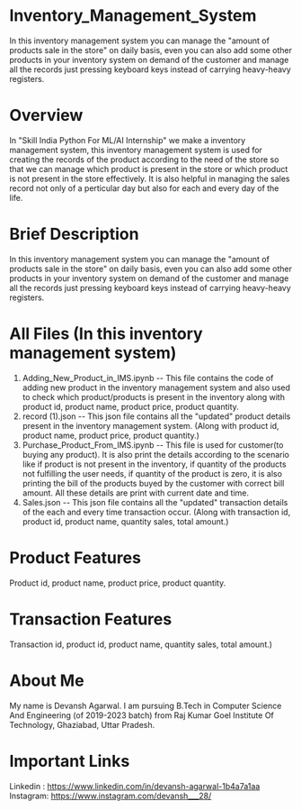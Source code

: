 # Inventory_Management_System
In this inventory management system you can manage the "amount of products sale in the store" on daily basis, even you can also add some other products in your inventory system on demand of the  customer and manage all the records just pressing  keyboard keys instead of carrying heavy-heavy registers.

# Overview
In "Skill India Python For ML/AI Internship" we make a inventory management system, this inventory management system is used for creating the records of the product according to the need of the store so that we can manage which product is present in the store or which product is not present in the store effectively. It is also helpful in managing the sales record not only of a perticular day but also for each and every day of the life.

# Brief Description
In this inventory management system you can manage the "amount of products sale in the store" on daily basis, even you can also add some other products in your inventory system on demand of the  customer and manage all the records just pressing  keyboard keys instead of carrying heavy-heavy registers.

# All Files (In this inventory management system)
1. Adding_New_Product_in_IMS.ipynb  -- This file contains the code of adding new product in the inventory management system and also used to check which product/products is present in the inventory along with product id, product name, product price, product quantity.
2. record (1).json                  -- This json file contains all the "updated" product details present in the inventory management system. (Along with product id, product name, product price, product quantity.)
3. Purchase_Product_From_IMS.ipynb  -- This file is used for customer(to buying any product). It is also print the details according to the scenario like if product is not present in the inventory, if quantity of the products not fulfilling the user needs, if quantity of the product is zero, it is also printing the bill of the products buyed by the customer with correct bill amount. All these details are print with current date and time.
4. Sales.json                       -- This json file contains all the "updated" transaction details of the each and every time transaction occur. (Along with transaction id, product id, product name, quantity sales, total amount.)

# Product Features
Product id, product name, product price, product quantity.

# Transaction Features
Transaction id, product id, product name, quantity sales, total amount.)

# About Me
My name is Devansh Agarwal. I am pursuing B.Tech in Computer Science And Engineering (of 2019-2023 batch) from Raj Kumar Goel Institute Of Technology, Ghaziabad, Uttar Pradesh.

# Important Links
Linkedin : https://www.linkedin.com/in/devansh-agarwal-1b4a7a1aa
Instagram: https://www.instagram.com/devansh___28/
